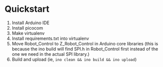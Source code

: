 # Quickstart

1. Install Arduino IDE
2. Install picocom
3. Make virtualenv
4. Install requirements.txt into virtualenv
5. Move Robot_Control to Z_Robot_Control in Arduino core libraries (this is 
   because the ino build will find SPI.h in Robot_Control first instead of the one we need in the actual SPI library.)
6. Build and upload (ie, `ino clean && ino build && ino upload`)
